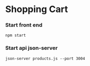 # Shopping Cart


### Start front end

```
npm start
```

### Start api json-server

```
json-server products.js --port 3004
```